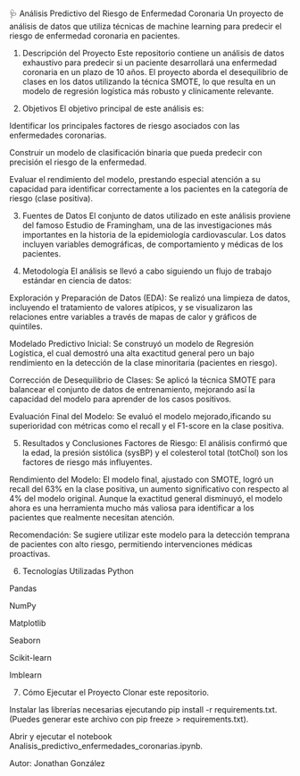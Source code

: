 🩺 Análisis Predictivo del Riesgo de Enfermedad Coronaria
Un proyecto de análisis de datos que utiliza técnicas de machine learning para predecir el riesgo de enfermedad coronaria en pacientes.

1. Descripción del Proyecto
Este repositorio contiene un análisis de datos exhaustivo para predecir si un paciente desarrollará una enfermedad coronaria en un plazo de 10 años. El proyecto aborda el desequilibrio de clases en los datos utilizando la técnica SMOTE, lo que resulta en un modelo de regresión logística más robusto y clínicamente relevante.

2. Objetivos
El objetivo principal de este análisis es:

Identificar los principales factores de riesgo asociados con las enfermedades coronarias.

Construir un modelo de clasificación binaria que pueda predecir con precisión el riesgo de la enfermedad.

Evaluar el rendimiento del modelo, prestando especial atención a su capacidad para identificar correctamente a los pacientes en la categoría de riesgo (clase positiva).

3. Fuentes de Datos
El conjunto de datos utilizado en este análisis proviene del famoso Estudio de Framingham, una de las investigaciones más importantes en la historia de la epidemiología cardiovascular. Los datos incluyen variables demográficas, de comportamiento y médicas de los pacientes.

4. Metodología
El análisis se llevó a cabo siguiendo un flujo de trabajo estándar en ciencia de datos:

Exploración y Preparación de Datos (EDA): Se realizó una limpieza de datos, incluyendo el tratamiento de valores atípicos, y se visualizaron las relaciones entre variables a través de mapas de calor y gráficos de quintiles.

Modelado Predictivo Inicial: Se construyó un modelo de Regresión Logística, el cual demostró una alta exactitud general pero un bajo rendimiento en la detección de la clase minoritaria (pacientes en riesgo).

Corrección de Desequilibrio de Clases: Se aplicó la técnica SMOTE para balancear el conjunto de datos de entrenamiento, mejorando así la capacidad del modelo para aprender de los casos positivos.

Evaluación Final del Modelo: Se evaluó el modelo mejorado,ificando su superioridad con métricas como el recall y el F1-score en la clase positiva.

5. Resultados y Conclusiones
Factores de Riesgo: El análisis confirmó que la edad, la presión sistólica (sysBP) y el colesterol total (totChol) son los factores de riesgo más influyentes.

Rendimiento del Modelo: El modelo final, ajustado con SMOTE, logró un recall del 63% en la clase positiva, un aumento significativo con respecto al 4% del modelo original. Aunque la exactitud general disminuyó, el modelo ahora es una herramienta mucho más valiosa para identificar a los pacientes que realmente necesitan atención.

Recomendación: Se sugiere utilizar este modelo para la detección temprana de pacientes con alto riesgo, permitiendo intervenciones médicas proactivas.

6. Tecnologías Utilizadas
Python

Pandas

NumPy

Matplotlib

Seaborn

Scikit-learn

Imblearn

7. Cómo Ejecutar el Proyecto
Clonar este repositorio.

Instalar las librerías necesarias ejecutando pip install -r requirements.txt. (Puedes generar este archivo con pip freeze > requirements.txt).

Abrir y ejecutar el notebook Analisis_predictivo_enfermedades_coronarias.ipynb.

Autor: Jonathan González